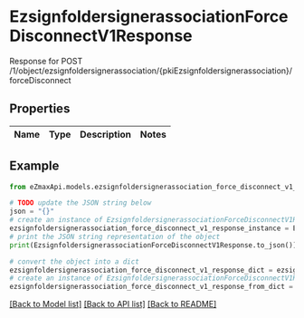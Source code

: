 # EzsignfoldersignerassociationForceDisconnectV1Response

Response for POST /1/object/ezsignfoldersignerassociation/{pkiEzsignfoldersignerassociation}/forceDisconnect

## Properties

Name | Type | Description | Notes
------------ | ------------- | ------------- | -------------

## Example

```python
from eZmaxApi.models.ezsignfoldersignerassociation_force_disconnect_v1_response import EzsignfoldersignerassociationForceDisconnectV1Response

# TODO update the JSON string below
json = "{}"
# create an instance of EzsignfoldersignerassociationForceDisconnectV1Response from a JSON string
ezsignfoldersignerassociation_force_disconnect_v1_response_instance = EzsignfoldersignerassociationForceDisconnectV1Response.from_json(json)
# print the JSON string representation of the object
print(EzsignfoldersignerassociationForceDisconnectV1Response.to_json())

# convert the object into a dict
ezsignfoldersignerassociation_force_disconnect_v1_response_dict = ezsignfoldersignerassociation_force_disconnect_v1_response_instance.to_dict()
# create an instance of EzsignfoldersignerassociationForceDisconnectV1Response from a dict
ezsignfoldersignerassociation_force_disconnect_v1_response_from_dict = EzsignfoldersignerassociationForceDisconnectV1Response.from_dict(ezsignfoldersignerassociation_force_disconnect_v1_response_dict)
```
[[Back to Model list]](../README.md#documentation-for-models) [[Back to API list]](../README.md#documentation-for-api-endpoints) [[Back to README]](../README.md)



